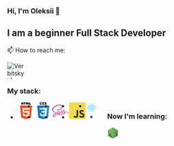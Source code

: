 ### Hi, I'm Oleksii 👋
## I am a beginner Full Stack Developer
  
📫 How to reach me: 
 
 
<a href="https://t.me/OleksiiVerbytskyi" >
  <img align="left" alt="Verbitskyi | Telegram" width="40" height="40" src="https://img.icons8.com/fluency/452/telegram-app.png" />
</a>
<br/>
<br/>

### My stack:

 

<p align="left">

 
   
  
 
  <ul style="display:flex">
  <li class="item"><img src="https://raw.githubusercontent.com/devicons/devicon/master/icons/html5/html5-original-wordmark.svg" alt="html5" width="40" height="40"/><li/>
  <li class="item"><img src="https://raw.githubusercontent.com/devicons/devicon/master/icons/css3/css3-original-wordmark.svg" alt="css3" width="40" height="40"/> <li/>
  <li class="item"><img src="https://raw.githubusercontent.com/devicons/devicon/master/icons/sass/sass-original.svg" alt="sass" width="40" height="40"/><li/>
  <li class="item"> <img src="https://raw.githubusercontent.com/devicons/devicon/master/icons/javascript/javascript-original.svg" alt="javascript" width="40" height="40"/><li/>
  <li class="item"><img align="left" alt="React" width="26px" src="https://raw.githubusercontent.com/github/explore/80688e429a7d4ef2fca1e82350fe8e3517d3494d/topics/react/react.png" /><li/>
  
  <ul/>
  


### Now I'm learning:

  <img align="left" alt="Node.js" width="26px" src="https://raw.githubusercontent.com/github/explore/80688e429a7d4ef2fca1e82350fe8e3517d3494d/topics/nodejs/nodejs.png" />
